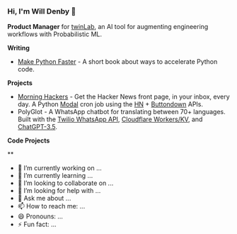 ### Hi, I'm Will Denby 👋

**Product Manager** for [twinLab](https://twinlab.ai), an AI tool for augmenting engineering workflows with Probabilistic ML.

**Writing**

- [Make Python Faster](https://makepythonfaster.com) - A short book about ways to accelerate Python code.

**Projects**

- [Morning Hackers](https://morninghackers.com) - Get the Hacker News front page, in your inbox, every day. A Python [Modal](https://modal.com/docs/reference/modal.Cron) cron job using the [HN](https://github.com/HackerNews/API) + [Buttondown](https://docs.buttondown.email/api-reference/introduction) APIs. 
- PolyGlot - A WhatsApp chatbot for translating between 70+ languages. Built with the [Twilio WhatsApp API](https://www.twilio.com/docs/whatsapp), [Cloudflare Workers/KV](https://developers.cloudflare.com/workers/), and [ChatGPT-3.5](https://platform.openai.com/docs/guides/text-generation). 

**Code Projects**

**
- 🔭 I’m currently working on ...
- 🌱 I’m currently learning ...
- 👯 I’m looking to collaborate on ...
- 🤔 I’m looking for help with ...
- 💬 Ask me about ...
- 📫 How to reach me: ...
- 😄 Pronouns: ...
- ⚡ Fun fact: ...

